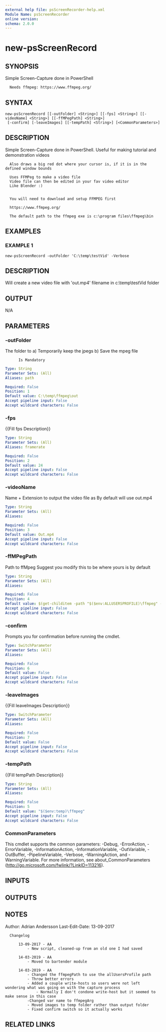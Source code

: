```yaml
---
external help file: psScreenRecorder-help.xml
Module Name: psScreenRecorder
online version:
schema: 2.0.0
---
```


# new-psScreenRecord

## SYNOPSIS
Simple Screen-Capture done in PowerShell

      Needs ffmpeg: https://www.ffmpeg.org/

## SYNTAX

```
new-psScreenRecord [[-outFolder] <String>] [[-fps] <String>] [[-videoName] <String>] [[-ffMPegPath] <String>]
 [-confirm] [-leaveImages] [[-tempPath] <String>] [<CommonParameters>]
```

## DESCRIPTION
Simple Screen-Capture done in PowerShell.
      Useful for making tutorial  and demonstration videos

      Also draws a big red dot where your cursor is, if it is in the defined window bounds

      Uses FFMPeg to make a video file
      Video file can then be edited in your fav video editor
      Like Blender :)


      You will need to download and setup FFMPEG first

      https://www.ffmpeg.org/

      The default path to the ffmpeg exe is c:\program files\ffmpeg\bin

## EXAMPLES

### EXAMPLE 1
```
new-psScreenRecord -outFolder 'C:\temp\testVid' -Verbose
```

DESCRIPTION
------------
Will create a new video file with 'out.mp4' filename in c:\temp\testVid folder


OUTPUT
------------
N/A

## PARAMETERS

### -outFolder
The folder to 
          a) Temporarily keep the jpegs
          b) Save the mpeg file

          Is Mandatory

```yaml
Type: String
Parameter Sets: (All)
Aliases: path

Required: False
Position: 1
Default value: C:\temp\ffmpeg\out
Accept pipeline input: False
Accept wildcard characters: False
```

### -fps
{{Fill fps Description}}

```yaml
Type: String
Parameter Sets: (All)
Aliases: framerate

Required: False
Position: 2
Default value: 24
Accept pipeline input: False
Accept wildcard characters: False
```

### -videoName
Name + Extension to output the video file as
      By default will use out.mp4

```yaml
Type: String
Parameter Sets: (All)
Aliases:

Required: False
Position: 3
Default value: Out.mp4
Accept pipeline input: False
Accept wildcard characters: False
```

### -ffMPegPath
Path to ffMpeg
      Suggest you modify this to be where yours is by default

```yaml
Type: String
Parameter Sets: (All)
Aliases:

Required: False
Position: 4
Default value: $(get-childitem -path "$($env:ALLUSERSPROFILE)\ffmpeg" -filter 'ffmpeg.exe' -Recurse|sort-object -Property LastWriteTime -Descending|select-object -First 1).fullname
Accept pipeline input: False
Accept wildcard characters: False
```

### -confirm
Prompts you for confirmation before running the cmdlet.

```yaml
Type: SwitchParameter
Parameter Sets: (All)
Aliases:

Required: False
Position: 6
Default value: False
Accept pipeline input: False
Accept wildcard characters: False
```

### -leaveImages
{{Fill leaveImages Description}}

```yaml
Type: SwitchParameter
Parameter Sets: (All)
Aliases:

Required: False
Position: 7
Default value: False
Accept pipeline input: False
Accept wildcard characters: False
```

### -tempPath
{{Fill tempPath Description}}

```yaml
Type: String
Parameter Sets: (All)
Aliases:

Required: False
Position: 5
Default value: "$($env:temp)\ffmpeg"
Accept pipeline input: False
Accept wildcard characters: False
```

### CommonParameters
This cmdlet supports the common parameters: -Debug, -ErrorAction, -ErrorVariable, -InformationAction, -InformationVariable, -OutVariable, -OutBuffer, -PipelineVariable, -Verbose, -WarningAction, and -WarningVariable.
For more information, see about_CommonParameters (http://go.microsoft.com/fwlink/?LinkID=113216).

## INPUTS

## OUTPUTS

## NOTES
Author: Adrian Andersson
Last-Edit-Date: 13-09-2017
	
	
      Changelog
      
          13-09-2017 - AA
              - New script, cleaned-up from an old one I had saved

          14-03-2019 - AA
              - Moved to bartender module
           
          14-03-2019 - AA
              - Changed the ffmpegPath to use the allUsersProfile path
              - Throw better errors
              - Added a couple write-hosts so users were not left wondering what was going on with the capture process
                  - Normally I don't condone write-host but it seemed to make sense in this case
              -Changed var name to ffmpegArg
              - Moved images to temp folder rather than output folder
              - Fixed confirm switch so it actually works

## RELATED LINKS
